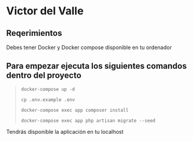 # Victor del Valle

## Reqerimientos
Debes tener Docker y Docker compose disponible en tu ordenador 

## Para empezar ejecuta los siguientes comandos dentro del proyecto

> `docker-compose up -d`
>
> `cp .env.example .env`
>
> `docker-compose exec app composer install`
> 
> `docker-compose exec app php artisan migrate --seed`

Tendrás disponible la aplicación en tu localhost

